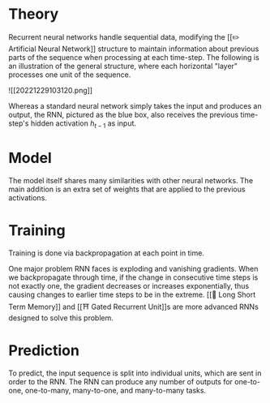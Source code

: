 

# Theory
Recurrent neural networks handle sequential data, modifying the [[✏️ Artificial Neural Network]] structure to maintain information about previous parts of the sequence when processing at each time-step. The following is an illustration of the general structure, where each horizontal "layer" processes one unit of the sequence.

![[20221229103120.png]]

Whereas a standard neural network simply takes the input and produces an output, the RNN, pictured as the blue box, also receives the previous time-step's hidden activation $h_{t-1}$ as input.

# Model
The model itself shares many similarities with other neural networks. The main addition is an extra set of weights that are applied to the previous activations.

# Training
Training is done via backpropagation at each point in time.

One major problem RNN faces is exploding and vanishing gradients. When we backpropagate through time, if the change in consecutive time steps is not exactly one, the gradient decreases or increases exponentially, thus causing changes to earlier time steps to be in the extreme. [[🎥 Long Short Term Memory]] and [[⛩️ Gated Recurrent Unit]]s are more advanced RNNs designed to solve this problem.

# Prediction
To predict, the input sequence is split into individual units, which are sent in order to the RNN. The RNN can produce any number of outputs for one-to-one, one-to-many, many-to-one, and many-to-many tasks.


